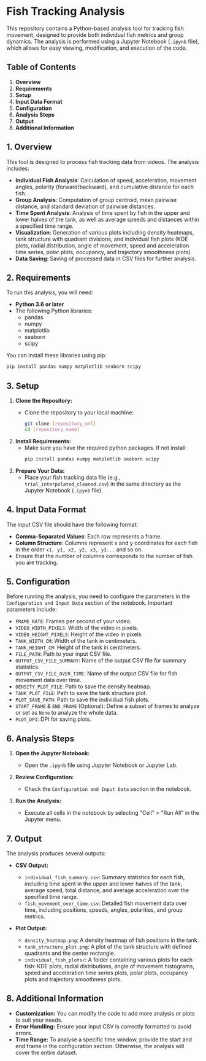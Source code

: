 # Fish Tracking Analysis

This repository contains a Python-based analysis tool for tracking fish movement, designed to provide both individual fish metrics and group dynamics. The analysis is performed using a Jupyter Notebook (`.ipynb` file), which allows for easy viewing, modification, and execution of the code.

## Table of Contents

1.  **Overview**
2.  **Requirements**
3.  **Setup**
4.  **Input Data Format**
5.  **Configuration**
6.  **Analysis Steps**
7.  **Output**
8. **Additional Information**

## 1. Overview

This tool is designed to process fish tracking data from videos. The analysis includes:

*   **Individual Fish Analysis**: Calculation of speed, acceleration, movement angles, polarity (forward/backward), and cumulative distance for each fish.
*   **Group Analysis**: Computation of group centroid, mean pairwise distance, and standard deviation of pairwise distances.
*   **Time Spent Analysis**:  Analysis of time spent by fish in the upper and lower halves of the tank, as well as average speeds and distances within a specified time range.
*   **Visualization**: Generation of various plots including density heatmaps, tank structure with quadrant divisions, and individual fish plots (KDE plots, radial distribution, angle of movement, speed and acceleration time series, polar plots, occupancy, and trajectory smoothness plots).
*  **Data Saving**: Saving of processed data in CSV files for further analysis.

## 2. Requirements

To run this analysis, you will need:

*   **Python 3.6 or later**
*   The following Python libraries:
    *   pandas
    *   numpy
    *   matplotlib
    *   seaborn
    *   scipy

You can install these libraries using pip:

```bash
pip install pandas numpy matplotlib seaborn scipy
```

## 3. Setup

1.  **Clone the Repository:**
    *   Clone the repository to your local machine:

        ```bash
        git clone [repository_url]
        cd [repository_name]
        ```
2.  **Install Requirements:**
    *   Make sure you have the required python packages. If not install:
        ```bash
        pip install pandas numpy matplotlib seaborn scipy
        ```
3.  **Prepare Your Data:**
    *   Place your fish tracking data file (e.g., `trial_interpolated_cleaned.csv`) in the same directory as the Jupyter Notebook (`.ipynb` file).

## 4. Input Data Format

The input CSV file should have the following format:

*   **Comma-Separated Values**: Each row represents a frame.
*   **Column Structure**: Columns represent x and y coordinates for each fish in the order `x1, y1, x2, y2, x3, y3...` and so on.
*   Ensure that the number of columns corresponds to the number of fish you are tracking.

## 5. Configuration

Before running the analysis, you need to configure the parameters in the `Configuration and Input Data` section of the notebook. Important parameters include:

*   `FRAME_RATE`: Frames per second of your video.
*   `VIDEO_WIDTH_PIXELS`: Width of the video in pixels.
*   `VIDEO_HEIGHT_PIXELS`: Height of the video in pixels.
*   `TANK_WIDTH_CM`: Width of the tank in centimeters.
*   `TANK_HEIGHT_CM`: Height of the tank in centimeters.
*   `FILE_PATH`: Path to your input CSV file.
*   `OUTPUT_CSV_FILE_SUMMARY`: Name of the output CSV file for summary statistics.
*   `OUTPUT_CSV_FILE_OVER_TIME`: Name of the output CSV file for fish movement data over time.
*   `DENSITY_PLOT_FILE`: Path to save the density heatmap.
*   `TANK_PLOT_FILE`: Path to save the tank structure plot.
*   `PLOT_SAVE_PATH`: Path to save the individual fish plots.
*   `START_FRAME` & `END_FRAME` (Optional): Define a subset of frames to analyze or set as `None` to analyze the whole data.
*  `PLOT_DPI`: DPI for saving plots.

## 6. Analysis Steps

1.  **Open the Jupyter Notebook:**
    *   Open the `.ipynb` file using Jupyter Notebook or Jupyter Lab.

2.  **Review Configuration:**
    *   Check the `Configuration and Input Data` section in the notebook.

3.  **Run the Analysis:**
    *   Execute all cells in the notebook by selecting "Cell" > "Run All" in the Jupyter menu.

## 7. Output

The analysis produces several outputs:

*   **CSV Output:**
    *   `individual_fish_summary.csv`: Summary statistics for each fish, including time spent in the upper and lower halves of the tank, average speed, total distance, and average acceleration over the specified time range.
    *   `fish_movement_over_time.csv`: Detailed fish movement data over time, including positions, speeds, angles, polarities, and group metrics.

*   **Plot Output:**
    *   `density_heatmap.png`:  A density heatmap of fish positions in the tank.
    *   `tank_structure_plot.png`: A plot of the tank structure with defined quadrants and the center rectangle.
     * `individual_fish_plots/`: A folder containing various plots for each fish: KDE plots, radial distributions, angle of movement histograms, speed and acceleration time series plots, polar plots, occupancy plots and trajectory smoothness plots.

## 8. Additional Information

*   **Customization:** You can modify the code to add more analysis or plots to suit your needs.
*   **Error Handling:**  Ensure your input CSV is correctly formatted to avoid errors.
*   **Time Range:**  To analyse a specific time window, provide the start and end frame in the configuration section.  Otherwise, the analysis will cover the entire dataset.

```
